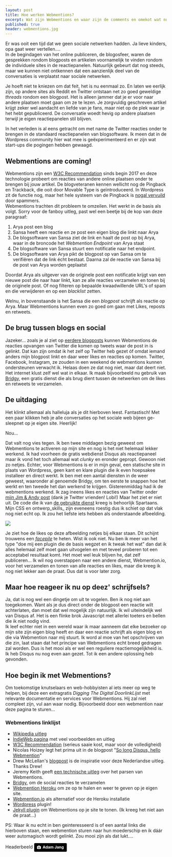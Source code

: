 ```yaml
---
layout: post
title: Hoe werken Webmentions? 
excerpt: Wat zijn Webmentions en waar zijn de comments en omekot wat nu?
published: true
header: webmentions.jpg
---
```


Er was ooit een tijd dat we geen sociale netwerken hadden. Ja lieve kinders, opa gaat weer vertellen....  
In de begindagen van het online publiceren, de blogosfeer, waren de gesprekken rondom blogposts en artikelen voornamelijk te vinden rondom de individuele sites in de reactiepanelen. Natuurlijk gebeurt dat nog steeds, maar we kunnen niet ontkennen dat een aanzienlijk deel van de conversaties is verplaatst naar sociale netwerken.

Je hoeft niet te kniezen om dat feit, het is nu eenmaal zo. En laten we eerlijk zijn, op andere sites als Reddit en Twitter ontstaan net zo goed geweldige _threads_ rondom een blogpost. Het is alleen jammer dat je er voor naar andere plaatsen moet gaan om ze te lezen. Je zorgvuldig geschreven artikel krijgt zeker wel aandacht en liefde van je fans, maar niet op de plek waar je het hebt gepubliceerd. De conversatie woedt hevig op andere plaatsen terwijl je eigen reactiepanelen stil blijven.

In het verleden is al eens getracht om met name de Twitter reacties onder te brengen in de standaard reactiepanelen van blogsoftware. Ik meen dat in de Wordpress community hier wat mee is geëxperimenteerd en er zijn wat start-ups die pogingen hebben gewaagd.

## Webmentions are coming!

Webmentions zijn een [W3C Recommendation][1] sinds begin 2017 en deze technologie probeert om reacties van andere online plaatsen onder te brengen bij jouw artikel. De blogveteranen kennen wellicht nog de Pingback en Trackback, die ooit door Movable Type is geïntroduceerd. In Wordpress zit de functie nog, maar het hele systeem van de Pingback is [nogal vervuild][2] door spammers.   
Webmentions trachten dit probleem te omzeilen. Het werkt in de basis als volgt. Sorry voor de fanboy uitleg, past wel een beetje bij de kop van deze paragraaf:

1. Arya post een blog
2. Sansa heeft een reactie en ze post een eigen blog die linkt naar Arya
3. De blogsoftware van Sansa ziet de link en haalt de post op bij Arya, waar in de broncode het _Webmention Endpoint_ van Arya staat
4. De blogsoftware van Sansa stuurt een notificatie naar het endpoint.
5. De blogsoftware van Arya pikt de blogpost op van Sansa om te verifiëren dat de link écht bestaat. Daarna zal de reactie van Sansa bij de post van Arya worden geplaatst

Doordat Arya als uitgever van de originele post een notificatie krijgt van een nieuwe post die naar haar linkt, kan ze alle reacties verzamelen en tonen bij de originele post. Of nog filteren op bepaalde kwaadwillende URL's of spam en die verwijderen en op een _blacklist_ zetten.

Welnu, in bovenstaande is het Sansa die een _blogpost_ schrijft als reactie op Arya. Maar Webmentions kunnen even zo goed om gaan met Likes, reposts en retweets. 

## De brug tussen blogs en social
Jazeker... zoals je al ziet op [eerdere blogposts][3] kunnen Webmentions de reacties opvangen van Twitter die komen op tweets waar de post in is gelinkt. Dat kan zijn omdat ik het zelf op Twitter heb gezet óf omdat iemand anders mijn blogpost linkt en daar weer likes en reacties op komen. 
Twitter, Facebook, Instagram, ze zouden in een weekend de webmentions kunnen ondersteunen verwacht ik. Helaas doen ze dat nog niet, maar dat deert niet. Het internet klust zelf wel wat in elkaar. Ik maak bijvoorbeeld nu gebruik van [Bridgy][4], een gratis dienst die als brug dient tussen de netwerken om de likes en retweets te verzamelen.

## De uitdaging
Het klinkt allemaal als halleluja als je dit hierboven leest. Fantastisch! Met een paar klikken heb je alle conversaties op het sociale web bijeen ge-sleepnet op je eigen site. Heerlijk!

Nou...

Dat valt nog vies tegen. Ik ben twee middagen bezig geweest om Webmentions te activeren op mijn site en nog is het niet helemaal lekker werkend. Ik had voorheen de gratis webdienst Disqus als reactiepaneel maar ik vond het toch allemaal wat _clunky_ en eronder gepropt. Gewoon niet zo netjes. Echter, voor Webmentions is er in mijn geval, een statische site in plaats van Wordpress, geen kant en klare plugin die ik even hoepsakee installeer en direct werkt. Ik ben met een aantal diensten in de weer geweest, waaronder al genoemde Bridgy, om ten eerste te snappen hoe het werkt en ten tweede het dan werkend te krijgen. 
Gisterenmiddag had ik de webmentions werkend. Ik zag ineens likes en reacties van Twitter onder [mijn Jim & Andy post][5] (dank je Twitter vrienden! Lobi!) Maar het ziet er niet uit. De code die ik van [de gebruikte dienst][6] kreeg is behoorlijk Spartaans. Mijn CSS en ontwerp_skills_ zijn eveneens roestig dus ik schiet op dat vlak nog niet echt op. Ik zou het liefste iets hebben als onderstaande afbeelding.

![][image-1]

Je ziet hoe de likes op deze afbeelding netjes bij elkaar staan. Dit schijnt trouwens een [_facepile_][7] te heten. Wist ik ook niet. Nu ben ik meer van het type "doe mij een plugin die de basis wegzet en ik tweak het wat" dan dat ik alles helemaal zelf moet gaan uitvogelen en met teveel proberen tot een acceptabel resultaat komt. Het moet wel leuk blijven he, dat zelf publiceren...
Ik wil nog overstappen naar een andere dienst, Webmention.io, voor het verzamelen en tonen van alle reacties en likes, maar die kreeg ik nog niet lekker aan de praat. Dus dat is voor later zorg. 

## Maar hoe reageer ik nu op deez' schrijfsels?
Ja, dat is nog wel een dingetje om uit te vogelen. Ben ik nog niet aan toegekomen. Want als je dus direct onder de blogpost een reactie wilt achterlaten, dan moet dat wel mogelijk zijn natuurlijk. Ik wil uiteindelijk wel van Disqus af. Het is een flinke brok Javascript met allerlei toeters en bellen die ik niet nodig vind.   
Ik leef echter niet in een wereld waar ik maar aanneem dat elke bezoeker op mijn site zijn eigen blog heeft en daar een reactie schrijft als eigen blog en die via Webmention naar mij stuurt. Ik word al moe van het opschrijven van die zin, laat staan dat het principe van Webmentions echt breed gedragen zal worden. Dus is het mooi als er wel een reguliere reactiemogelijkheid is. Ik heb Disqus nu nog even aan gezet. Tot ik een andere oplossing heb gevonden. 

## Hoe begin ik met Webmentions?
Om toekomstige knutselaars en web-hobbyisten al iets meer op weg te helpen, bij deze een extragratis *Digging The Digital DoorlinkLijst* met relevante documentatie en services voor Webmentions. Hij zal niet compleet zijn, vul aan waar nodig. Bijvoorbeeld door een webmention naar deze pagina te sturen...

### Webmentions linklijst
* [Wikipedia uitleg][8]
* [IndieWeb pagina][9] met veel voorbeelden en uitleg
* [W3C Recommendation][10] (serieus saaie kost, maar voor de volledigheid)
* Nicolas Hoizey legt het prima uit in de blogpost "[So long Disqus, hello Webmention][11]"
* Drew McLellan's [blogpost][12] is de inspiratie voor deze Nederlandse uitleg. Thanks Drew!
* Jeremy Keith geeft [een technische uitleg][13] over het parsen van Webmentions.
* [Bridgy][14], om de social reacties te verzamelen
* [Webmention Heroku][15] om ze op te halen en weer te geven op je eigen site.
* [Webmention.io][16] als alternatief voor de Heroku installatie
* [Wordpress][17] plugin!
* [Jekyll plugin][18] om Webmentions op je site te tonen. (Ik kreeg het niet aan de praat...)

PS: Waar ik nu echt in ben geinteresseerd is of een aantal links die hierboven staan, een webmention sturen naar hun moederschip en ik dáár weer automagisch wordt gelinkt. Zou mooi zijn als dat lukt....

Headerbeeld 
	<a style="background-color:black;color:white;text-decoration:none;padding:4px 6px;font-family:-apple-system, BlinkMacSystemFont, &quot;San Francisco&quot;, &quot;Helvetica Neue&quot;, Helvetica, Ubuntu, Roboto, Noto, &quot;Segoe UI&quot;, Arial, sans-serif;font-size:12px;font-weight:bold;line-height:1.2;display:inline-block;border-radius:3px;" href="https://unsplash.com/@adamjang?utm_medium=referral&amp;utm_campaign=photographer-credit&amp;utm_content=creditBadge" target="_blank" rel="noopener noreferrer" title="Download free do whatever you want high-resolution photos from Adam Jang"><span style="display:inline-block;padding:2px 3px;"><svg xmlns="http://www.w3.org/2000/svg" style="height:12px;width:auto;position:relative;vertical-align:middle;top:-1px;fill:white;" viewBox="0 0 32 32"><title></title><path d="M20.8 18.1c0 2.7-2.2 4.8-4.8 4.8s-4.8-2.1-4.8-4.8c0-2.7 2.2-4.8 4.8-4.8 2.7.1 4.8 2.2 4.8 4.8zm11.2-7.4v14.9c0 2.3-1.9 4.3-4.3 4.3h-23.4c-2.4 0-4.3-1.9-4.3-4.3v-15c0-2.3 1.9-4.3 4.3-4.3h3.7l.8-2.3c.4-1.1 1.7-2 2.9-2h8.6c1.2 0 2.5.9 2.9 2l.8 2.4h3.7c2.4 0 4.3 1.9 4.3 4.3zm-8.6 7.5c0-4.1-3.3-7.5-7.5-7.5-4.1 0-7.5 3.4-7.5 7.5s3.3 7.5 7.5 7.5c4.2-.1 7.5-3.4 7.5-7.5z"></path></svg></span><span style="display:inline-block;padding:2px 3px;">Adam Jang</span></a>

[1]:	https://www.w3.org/TR/webmention/
[2]:	https://en.wikipedia.org/wiki/Pingback#Exploits
[3]:	/Jim-en-Andy/
[4]:	https://brid.gy/
[5]:	/Jim-en-Andy/
[6]:	https://webmention.herokuapp.com/
[7]:	https://indieweb.org/facepile
[8]:	https://en.wikipedia.org/wiki/Webmention
[9]:	https://indieweb.org/webmention
[10]:	https://www.w3.org/TR/2017/REC-webmention-20170112/
[11]:	https://nicolas-hoizey.com/2017/07/so-long-disqus-hello-webmentions.html
[12]:	https://allinthehead.com/retro/378/implementing-webmentions#comments
[13]:	https://adactio.com/journal/6495
[14]:	https://brid.gy/
[15]:	https://webmention.herokuapp.com/
[16]:	https://webmention.io/
[17]:	https://wordpress.org/plugins/webmention/
[18]:	https://github.com/aarongustafson/jekyll-webmention_io

[image-1]:	../images/webmentions-1.jpg
